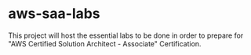# aws-saa-labs
This project will host the essential labs to be done in order to prepare for "AWS Certified Solution Architect - Associate" Certification.
